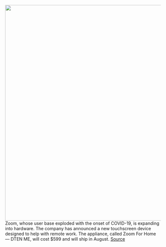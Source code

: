<img src='https://cdn.vox-cdn.com/thumbor/ejnItZjF67a6azC7WirGEmXfk_E=/0x0:1536x1007/1200x800/filters:focal(646x382:890x626)/cdn.vox-cdn.com/uploads/chorus_image/image/67061101/ZfH_DTEN_ME__HomeOffice_3.0.jpg' width='700px' /><br/>
Zoom, whose user base exploded with the onset of COVID-19, is expanding into hardware. The company has announced a new touchscreen device designed to help with remote work. The appliance, called Zoom For Home — DTEN ME, will cost $599 and will ship in August.
<a href='https://www.theverge.com/2020/7/15/21325542/zoom-dten-me-tablet-video-calls-webcam-home-remote-work'> Source <a/>